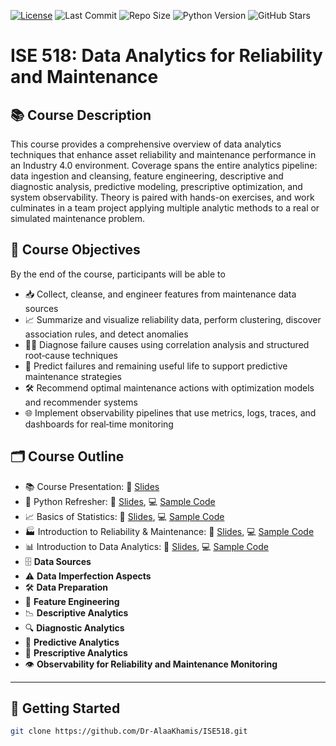 [![License](https://img.shields.io/badge/License-MIT-yellow.svg)](https://github.com/Dr-AlaaKhamis/ISE518/blob/main/LICENSE)
![Last Commit](https://img.shields.io/github/last-commit/Dr-AlaaKhamis/ISE518)
![Repo Size](https://img.shields.io/github/repo-size/Dr-AlaaKhamis/ISE518)
![Python Version](https://img.shields.io/badge/python-3.8%2B-blue)
![GitHub Stars](https://img.shields.io/github/stars/Dr-AlaaKhamis/ISE518?style=social)


# ISE 518: Data Analytics for Reliability and Maintenance

## 📚 Course Description
This course provides a comprehensive overview of data analytics techniques that enhance asset reliability and maintenance performance in an Industry 4.0 environment. Coverage spans the entire analytics pipeline: data ingestion and cleansing, feature engineering, descriptive and diagnostic analysis, predictive modeling, prescriptive optimization, and system observability. Theory is paired with hands-on exercises, and work culminates in a team project applying multiple analytic methods to a real or simulated maintenance problem.

## 🎯 Course Objectives
By the end of the course, participants will be able to  
- 📥 Collect, cleanse, and engineer features from maintenance data sources  
- 📈 Summarize and visualize reliability data, perform clustering, discover association rules, and detect anomalies  
- 🕵️‍♂️ Diagnose failure causes using correlation analysis and structured root‑cause techniques  
- 🔮 Predict failures and remaining useful life to support predictive maintenance strategies  
- 🛠️ Recommend optimal maintenance actions with optimization models and recommender systems  
- 🌐 Implement observability pipelines that use metrics, logs, traces, and dashboards for real‑time monitoring  

## 🗂️ Course Outline
- 📚 Course Presentation: 📖 [Slides](https://github.com/Dr-AlaaKhamis/ISE518/tree/main/slides/L1-Course_Presentation.pdf) 
- 🐍 Python Refresher: 📖 [Slides](https://github.com/Dr-AlaaKhamis/ISE518/tree/main/slides/L2-Python-I.pdf), 💻 [Sample Code](https://github.com/Dr-AlaaKhamis/ISE518/tree/main/1_Python_refresher)
- 📈 Basics of Statistics: 📖 [Slides](https://github.com/Dr-AlaaKhamis/ISE518/tree/main/slides/L3-Statistics.pdf), 💻 [Sample Code](https://github.com/Dr-AlaaKhamis/ISE518/tree/main/2_Statistics)
- 🏭 Introduction to Reliability & Maintenance: 📖 [Slides](https://github.com/Dr-AlaaKhamis/ISE518/tree/main/slides/L4-RM.pdf), 💻 [Sample Code](https://github.com/Dr-AlaaKhamis/ISE518/tree/main/3_R&M)
- 📊 Introduction to Data Analytics: 📖 [Slides](https://github.com/Dr-AlaaKhamis/ISE518/tree/main/slides/L5-Intro_to_DA.pdf), 💻 [Sample Code](https://github.com/Dr-AlaaKhamis/ISE518/tree/main/4_Intro_DA)
- 🗄️ **Data Sources**
- ⚠️ **Data Imperfection Aspects**
- 🛠️ **Data Preparation**
- 🧬 **Feature Engineering**
- 📉 **Descriptive Analytics**
- 🔍 **Diagnostic Analytics**
- 🔮 **Predictive Analytics**
- 🚀 **Prescriptive Analytics**
- 👁️ **Observability for Reliability and Maintenance Monitoring**

---

## 🚀 Getting Started

```bash
git clone https://github.com/Dr-AlaaKhamis/ISE518.git
```